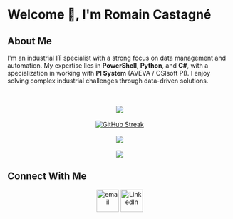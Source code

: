 # Welcome 👋, I'm Romain Castagné

## About Me
I'm an industrial IT specialist with a strong focus on data management and automation. My expertise lies in **PowerShell**, **Python**, and **C#**, with a specialization in working with **PI System** (AVEVA / OSIsoft PI). I enjoy solving complex industrial challenges through data-driven solutions.

<p align="center">
  <br> <br>
  <a href="https://skillicons.dev">
    <img src="https://skillicons.dev/icons?i=py,powershell,cs,html,css,javascript,git,windows&perline=8" />
  </a>
  <br> <br>
  <a href="https://git.io/streak-stats"><img src="https://github-readme-streak-stats.herokuapp.com?user=CastagneSenpai&theme=monokai-metallian&date_format=j%2Fn%5B%2FY%5D" alt="GitHub Streak" /></a>
  <br> <br>
  <img  src="https://github-readme-stats.anuraghazra1.vercel.app/api/top-langs/?username=CastagneSenpai&theme=dark&hide_border=false&no-bg=true&no-frame=true&langs_count=5"/>
  <br> <br>
  <a href="https://visitcount.itsvg.in">
   <img src="https://visitcount.itsvg.in/api?id=CastagneSenpai&label=Profile%20Views&color=3&icon=5&pretty=true" />
  </a>
</p>

## Connect With Me
<p align="center">
  <a href="mailto:romain.castagne40@gmail.com"><img align="center" src="https://img.icons8.com/color/50/000000/gmail--v1.png" alt="email" height="50" width="50" /></a>
  <a href="https://www.linkedin.com/in/romain-castagn%C3%A9-2a01a7130/"><img align="center" src="https://img.icons8.com/color/50/000000/linkedin.png" alt="LinkedIn" height="50" width="50" /></a>
</p>
